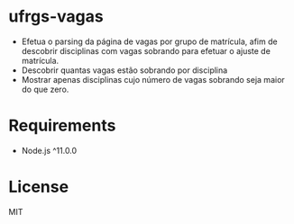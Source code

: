 # ufrgs-vagas

- Efetua o parsing da página de vagas por grupo de matrícula, afim de descobrir disciplinas com vagas sobrando para efetuar o ajuste de matrícula.
- Descobrir quantas vagas estão sobrando por disciplina
- Mostrar apenas disciplinas cujo número de vagas sobrando seja maior do que zero.

# Requirements

- Node.js ^11.0.0

# License

MIT
